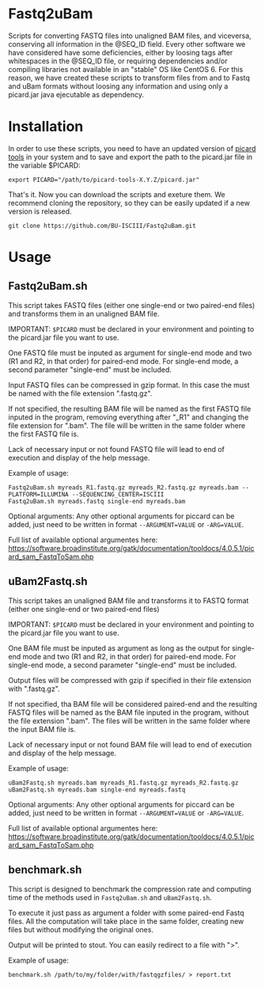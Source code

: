 # Fastq2uBam
Scripts for converting FASTQ files into unaligned BAM files, and viceversa, conserving all information in the @SEQ_ID field. Every other software we have considered have some deficiencies, either by loosing tags after whitespaces in the @SEQ_ID file, or requiring dependencies and/or compiling libraries not available in an "stable" OS like CentOS 6. For this reason, we have created these scripts to transform files from and to Fastq and uBam formats without loosing any information and using only a picard.jar java ejecutable as dependency.

# Installation
In order to use these scripts, you need to have an updated version of [picard tools](https://broadinstitute.github.io/picard/) in your system and to save and export the path to the picard.jar file in the variable $PICARD:
```
export PICARD="/path/to/picard-tools-X.Y.Z/picard.jar"
```

That's it. Now you can download the scripts and exeture them. We recommend cloning the repository, so they can be easily updated if a new version is released.
```
git clone https://github.com/BU-ISCIII/Fastq2uBam.git
```

# Usage

## Fastq2uBam.sh

This script takes FASTQ files (either one single-end or two paired-end files) and transforms them in an unaligned BAM 
file.

IMPORTANT: `$PICARD` must be declared in your environment and pointing to the picard.jar file you want to use.

One FASTQ file must be inputed as argument for single-end mode and two (R1 and R2, in that order) for paired-end mode. For single-end mode, a second parameter "single-end" must be included.

Input FASTQ files can be compressed in gzip format. In this case the must be named with the file extension ".fastq.gz".

If not specified, the resulting BAM file will be named as the first FASTQ file inputed in the program, removing everything after "_R1" and changing the file extension for ".bam". The file will be written in the same folder where the first FASTQ file is.

Lack of necessary input or not found FASTQ file will lead to end of execution and display of the help message.

Example of usage:
```
Fastq2uBam.sh myreads_R1.fastq.gz myreads_R2.fastq.gz myreads.bam --PLATFORM=ILLUMINA --SEQUENCING_CENTER=ISCIII
Fastq2uBam.sh myreads.fastq single-end myreads.bam
```
Optional arguments: Any other optional arguments for piccard can be added, just need to be written in format `--ARGUMENT=VALUE` or `-ARG=VALUE`.

Full list of available optional argumentes here: https://software.broadinstitute.org/gatk/documentation/tooldocs/4.0.5.1/picard_sam_FastqToSam.php

## uBam2Fastq.sh

This script takes an unaligned BAM file and transforms it to FASTQ format (either one single-end or two paired-end files)

IMPORTANT: `$PICARD` must be declared in your environment and pointing to the picard.jar file you want to use.

One BAM file must be inputed as argument as long as the output for single-end mode and two (R1 and R2, in that order) for paired-end mode. For single-end mode, a second parameter "single-end" must be included.

Output files will be compressed with gzip if specified in their file extension with ".fastq.gz".

If not specified, tha BAM file will be considered paired-end and the resulting FASTQ files will be named as the BAM file inputed in the program, without the file extension ".bam". The files will be written in the same folder where the input BAM file is.

Lack of necessary input or not found BAM file will lead to end of execution and display of the help message.

Example of usage:
```
uBam2Fastq.sh myreads.bam myreads_R1.fastq.gz myreads_R2.fastq.gz
uBam2Fastq.sh myreads.bam single-end myreads.fastq
```
Optional arguments: Any other optional arguments for piccard can be added, just need to be written in format `--ARGUMENT=VALUE` or `-ARG=VALUE`.

Full list of available optional argumentes here: https://software.broadinstitute.org/gatk/documentation/tooldocs/4.0.5.1/picard_sam_FastqToSam.php

## benchmark.sh

This script is designed to benchmark the compression rate and computing time of the methods used in `Fastq2uBam.sh` and `uBam2Fastq.sh`.

To execute it just pass as argument a folder with some paired-end Fastq files. All the computation will take place in the same folder, creating new files but without modifying the original ones.

Output will be printed to stout. You can easily redirect to a file with ">".

Example of usage:
```
benchmark.sh /path/to/my/folder/with/fastqgzfiles/ > report.txt
```
